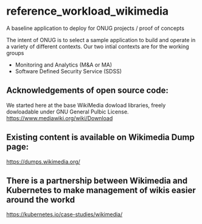 # reference_workload_wikimedia
A baseline application to deploy for ONUG projects / proof of concepts

The intent of ONUG is to select a sample application to build and operate in a variety of different contexts.  Our two intial contexts are for the working groups
* Monitoring and Analytics (M&A or MA)
* Software Defined Security Service (SDSS)


## Acknowledgements of open source code:
We started here at the base WikiMedia dowload libraries, freely dowloadable under GNU General Pulbic License.
https://www.mediawiki.org/wiki/Download

## Existing content is available on Wikimedia Dump page:
https://dumps.wikimedia.org/

## There is a partnership between Wikimedia and Kubernetes to make management of wikis easier around the workd
https://kubernetes.io/case-studies/wikimedia/
